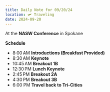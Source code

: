 ```yaml
---
title: Daily Note for 09/20/24
location: 🛩️ Traveling
date: 2024-09-20
---
```

At the **NASW Conference** in Spokane

**Schedule**

- 8:00 AM **Introductions (Breakfast Provided)**
- 8:30 AM **Keynote**
- 10:45 AM **Breakout 1B**
- 12:30 PM **Lunch Keynote**
- 2:45 PM **Breakout 2A**
- 4:30 PM **Breakout 3B**
- 6:00 PM **Travel back to Tri-Cities**
